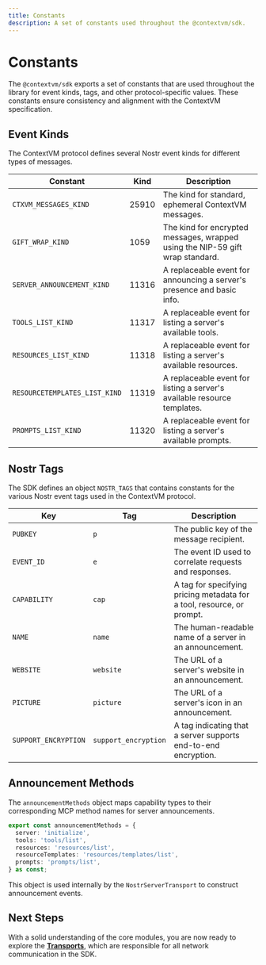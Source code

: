 ```yaml
---
title: Constants
description: A set of constants used throughout the @contextvm/sdk.
---
```


# Constants

The `@contextvm/sdk` exports a set of constants that are used throughout the library for event kinds, tags, and other protocol-specific values. These constants ensure consistency and alignment with the ContextVM specification.

## Event Kinds

The ContextVM protocol defines several Nostr event kinds for different types of messages.

| Constant                      | Kind  | Description                                                                 |
| ----------------------------- | ----- | --------------------------------------------------------------------------- |
| `CTXVM_MESSAGES_KIND`         | 25910 | The kind for standard, ephemeral ContextVM messages.                        |
| `GIFT_WRAP_KIND`              | 1059  | The kind for encrypted messages, wrapped using the NIP-59 gift wrap standard. |
| `SERVER_ANNOUNCEMENT_KIND`    | 11316 | A replaceable event for announcing a server's presence and basic info.      |
| `TOOLS_LIST_KIND`             | 11317 | A replaceable event for listing a server's available tools.                 |
| `RESOURCES_LIST_KIND`         | 11318 | A replaceable event for listing a server's available resources.             |
| `RESOURCETEMPLATES_LIST_KIND` | 11319 | A replaceable event for listing a server's available resource templates.    |
| `PROMPTS_LIST_KIND`           | 11320 | A replaceable event for listing a server's available prompts.               |

## Nostr Tags

The SDK defines an object `NOSTR_TAGS` that contains constants for the various Nostr event tags used in the ContextVM protocol.

| Key                  | Tag                  | Description                                                              |
| -------------------- | -------------------- | ------------------------------------------------------------------------ |
| `PUBKEY`             | `p`                  | The public key of the message recipient.                                 |
| `EVENT_ID`           | `e`                  | The event ID used to correlate requests and responses.                   |
| `CAPABILITY`         | `cap`                | A tag for specifying pricing metadata for a tool, resource, or prompt.   |
| `NAME`               | `name`               | The human-readable name of a server in an announcement.                  |
| `WEBSITE`            | `website`            | The URL of a server's website in an announcement.                        |
| `PICTURE`            | `picture`            | The URL of a server's icon in an announcement.                           |
| `SUPPORT_ENCRYPTION` | `support_encryption` | A tag indicating that a server supports end-to-end encryption.           |

## Announcement Methods

The `announcementMethods` object maps capability types to their corresponding MCP method names for server announcements.

```typescript
export const announcementMethods = {
  server: 'initialize',
  tools: 'tools/list',
  resources: 'resources/list',
  resourceTemplates: 'resources/templates/list',
  prompts: 'prompts/list',
} as const;
```

This object is used internally by the `NostrServerTransport` to construct announcement events.

## Next Steps

With a solid understanding of the core modules, you are now ready to explore the **[Transports](../transports/base-nostr-transport.md)**, which are responsible for all network communication in the SDK.